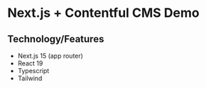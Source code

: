 # Next.js + Contentful CMS Demo

## Technology/Features

* Next.js 15 (app router)
* React 19
* Typescript
* Tailwind

